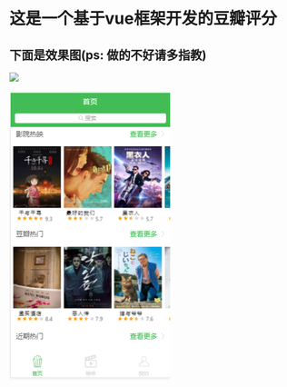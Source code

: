 #  这是一个基于vue框架开发的豆瓣评分

## 下面是效果图(ps: 做的不好请多指教)

 <img src="./img/douban.gif" /><br>

 <img src="./img/index.png">